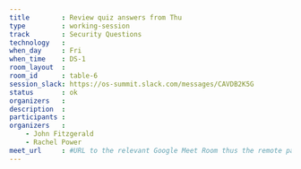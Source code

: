 ```yaml
---
title        : Review quiz answers from Thu
type         : working-session
track        : Security Questions
technology   :
when_day     : Fri
when_time    : DS-1
room_layout  :
room_id      : table-6
session_slack: https://os-summit.slack.com/messages/CAVDB2K5G
status       : ok
organizers   :
description  :
participants :
organizers   :
    - John Fitzgerald
    - Rachel Power
meet_url     : #URL to the relevant Google Meet Room thus the remote participants can join a session
---
```

